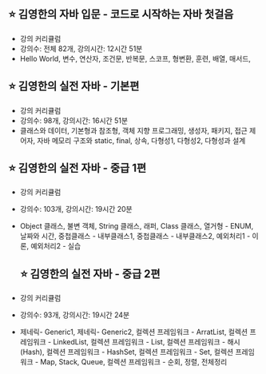 ## ⭐ 김영한의 자바 입문 - 코드로 시작하는 자바 첫걸음 
* 강의 커리큘럼
* 강의수: 전체 82개, 강의시간: 12시간 51분 
* Hello World, 변수, 연산자, 조건문, 반복문, 스코프, 형변환, 훈련, 배열, 매서드,
  <br>

## ⭐ 김영한의 실전 자바 - 기본편 
* 강의 커리큘럼
* 강의수: 98개, 강의시간: 16시간 51분 
* 클래스와 데이터, 기본형과 참조형, 객체 지향 프로그래밍, 생성자, 패키지, 접근 제어자, 자바 메모리 구조와 static, final, 상속, 다형성1, 다형성2, 다형성과 설계
  <br>
  
## ⭐ 김영한의 실전 자바 - 중급 1편 
* 강의 커리큘럼
* 강의수: 103개, 강의시간: 19시간 20분 
* Object 클래스, 불변 객체, String 클래스, 래퍼, Class 클래스, 열거형 - ENUM, 날짜와 시간, 중첩클래스 - 내부클래스1, 중첩클래스 - 내부클래스2, 예외처리1 - 이론, 예외처리2 - 실습
  <br>

  ## ⭐ 김영한의 실전 자바 - 중급 2편 
* 강의 커리큘럼
* 강의수: 93개, 강의시간: 19시간 24분 
* 제네릭- Generic1, 제네릭- Generic2, 컬렉션 프레임워크 - ArratList, 컬렉션 프레임워크 - LinkedList, 컬렉션 프레임워크 - List, 컬렉션 프레임워크 - 해시(Hash), 컬렉션 프레임워크 - HashSet, 컬렉션 프레임워크 - Set, 컬렉션 프레임워크 - Map, Stack, Queue, 컬렉션 프레임워크 - 순회, 정렬, 전체정리
  <br>

  

  
  
